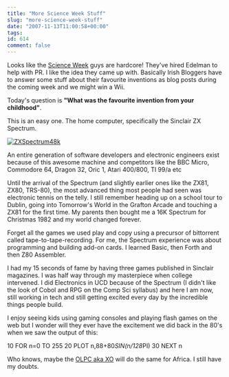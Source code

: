 ```yaml
---
title: "More Science Week Stuff"
slug: "more-science-week-stuff"
date: "2007-11-13T11:00:58+00:00"
tags:
id: 614
comment: false
---
```


Looks like the [Science Week](http://www.scienceweek.ie/) guys are hardcore! They've hired Edelman to help with PR. I like the idea they came up with. Basically Irish Bloggers have to answer some stuff about their favourite inventions as blog posts during the coming week and we might win a Wii. 

Today's question is **"What was the favourite invention from your childhood"**. 

This is an easy one. The home computer, specifically the Sinclair ZX Spectrum. 

[![ZXSpectrum48k](http://farm3.static.flickr.com/2143/1998689537_8b290280f6_m.jpg)](http://www.flickr.com/photos/bandon1/1998689537/ "ZXSpectrum48k by bandon1, on Flickr")

An entire generation of software developers and electronic engineers exist because of this awesome machine and competitors like the BBC Micro, Commodore 64, Dragon 32, Oric 1, Atari 400/800, TI 99/a etc

Until the arrival of the Spectrum (and slightly earlier ones like the ZX81, ZX80, TRS-80), the most advanced thing most people had seen was electronic tennis on the telly. I still remember heading up on a school tour to Dublin, going into Tomorrow's World in the Grafton Arcade and touching a ZX81 for the first time. My parents then bought me a 16K Spectrum for Christmas 1982 and my world changed forever.

Forget all the games we used play and copy using a precursor of bittorrent called tape-to-tape-recording. For me, the Spectrum experience was about programming and building add-on cards. I learned Basic, then Forth and then Z80 Assembler.

I had my 15 seconds of fame by having three games published in Sinclair magazines. I was half way through my masterpiece when college intervened. I did Electronics in UCD because of the Spectrum (I didn't like the look of Cobol and RPG on the Comp Sci syllabus) and here I am now, still working in tech and still getting excited every day by the incredible things people build. 

I enjoy seeing kids using gaming consoles and playing flash games on the web but I wonder will they ever have the excitement we did back in the 80's when we saw the output of this:

10 FOR n=0 TO 255
20 PLOT n,88+80*SIN(n/128*PI)
30 NEXT n

Who knows, maybe the [OLPC aka XO](http://www.laptopgiving.org/en/index.php) will do the same for Africa. I still have my doubts.

